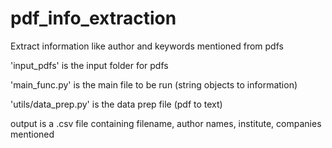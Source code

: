 # pdf_info_extraction
Extract information like author and keywords mentioned from pdfs

'input_pdfs' is the input folder for pdfs

'main_func.py' is the main file to be run (string objects to information)

'utils/data_prep.py' is the data prep file (pdf to text)

output is a .csv file containing filename, author names, institute, companies mentioned

